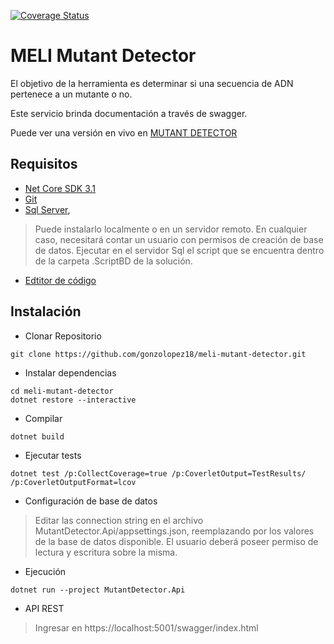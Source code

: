 [![Coverage Status](https://coveralls.io/repos/github/gonzolopez18/meli-mutant-detector/badge.svg?branch=main)](https://coveralls.io/github/gonzolopez18/meli-mutant-detector?branch=main)

# MELI Mutant Detector

El objetivo de la herramienta es determinar si una secuencia de ADN pertenece a un mutante o no. 

Este servicio brinda documentación a través de swagger. 

Puede ver una versión en vivo en [MUTANT DETECTOR](https://mutantdetector.azurewebsites.net/swagger/index.html)


## Requisitos

* [Net Core SDK 3.1](https://docs.microsoft.com/en-us/dotnet/core/install/sdk?pivots=os-windows)
* [Git](https://git-scm.com/)
* [Sql Server](https://docs.microsoft.com/en-us/sql/database-engine/install-windows/install-sql-server?view=sql-server-ver15),
> Puede instalarlo localmente o en un servidor remoto. En cualquier caso, necesitará contar un usuario con permisos de creación de base de datos.
Ejecutar en el servidor Sql el script que se encuentra dentro de la carpeta .ScriptBD de la solución.
* [Edtitor de código](https://code.visualstudio.com/)
	

## Instalación  

* Clonar Repositorio

```
git clone https://github.com/gonzolopez18/meli-mutant-detector.git
``` 

* Instalar dependencias

```
cd meli-mutant-detector
dotnet restore --interactive
```

* Compilar

```
dotnet build
```

* Ejecutar tests

```
dotnet test /p:CollectCoverage=true /p:CoverletOutput=TestResults/ /p:CoverletOutputFormat=lcov
```

* Configuración de base de datos
 > Editar las connection string en el archivo MutantDetector.Api/appsettings.json, 
 reemplazando por los valores de la base de datos disponible. El usuario deberá poseer
 permiso de lectura y escritura sobre la misma.

* Ejecución

```
dotnet run --project MutantDetector.Api
```

* API REST
> Ingresar en https://localhost:5001/swagger/index.html




  

